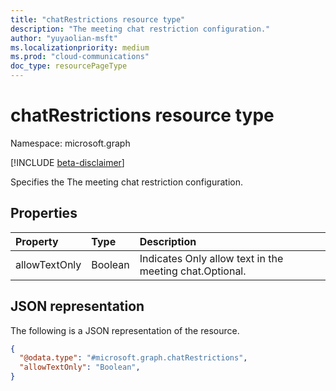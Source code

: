 ```yaml
---
title: "chatRestrictions resource type"
description: "The meeting chat restriction configuration."
author: "yuyaolian-msft"
ms.localizationpriority: medium
ms.prod: "cloud-communications"
doc_type: resourcePageType
---
```


# chatRestrictions resource type

Namespace: microsoft.graph

[!INCLUDE [beta-disclaimer](../../includes/beta-disclaimer.md)]

Specifies the The meeting chat restriction configuration.

## Properties

| Property            | Type      | Description                                   |
|:--------------------|:----------|:----------------------------------------------|
| allowTextOnly  | Boolean   | Indicates Only allow text in the meeting chat.Optional. |

## JSON representation

The following is a JSON representation of the resource.
<!-- {
  "blockType": "resource",
  "@odata.type": "microsoft.graph.chatRestrictions"
}
-->

``` json
{
  "@odata.type": "#microsoft.graph.chatRestrictions",
  "allowTextOnly": "Boolean",
}
```
